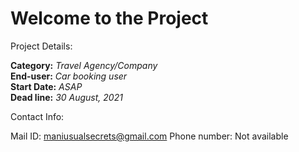 # Welcome to the Project

Project Details:

**Category:** *Travel Agency/Company* <br>
**End-user:** *Car booking user* <br>
**Start Date:** *ASAP* <br>
**Dead line:** *30 August, 2021* <br>

Contact Info:

Mail ID: maniusualsecrets@gmail.com
Phone number: Not available
